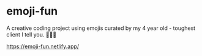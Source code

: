 # emoji-fun

A creative coding project using emojis curated by my 4 year old - toughest client I tell you. 🦄🌈🍭

https://emoji-fun.netlify.app/

